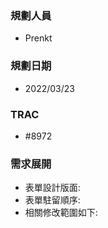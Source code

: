 ### <div id="user">規劃人員</div>
* Prenkt

### <div id="updatedate">規劃日期</div>
* 2022/03/23

### <div id="trac">TRAC</div>
* #8972

### <div id="requirement">需求展開</div>
* 表單設計版面:
* 表單駐留順序:     
* 相關修改範圍如下:    


<!-- 超連結 -->
[link_OAList]:{3}/IDE/Specification/OAList/README